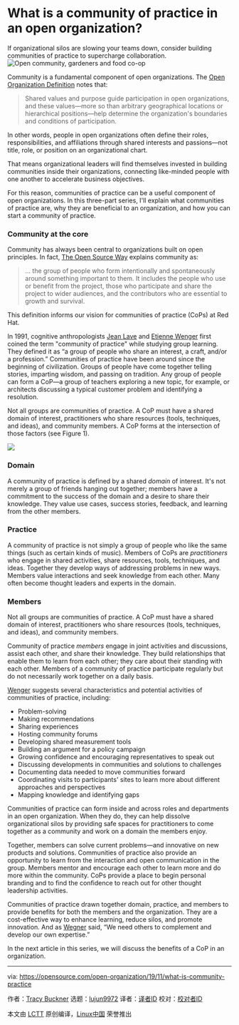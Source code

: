 [#]: collector: (lujun9972)
[#]: translator: ( )
[#]: reviewer: ( )
[#]: publisher: ( )
[#]: url: ( )
[#]: subject: (What is a community of practice in an open organization?)
[#]: via: (https://opensource.com/open-organization/19/11/what-is-community-practice)
[#]: author: (Tracy Buckner https://opensource.com/users/tracyb)

What is a community of practice in an open organization?
======
If organizational silos are slowing your teams down, consider building
communities of practice to supercharge collaboration.
![Open community, gardeners and food co-op][1]

Community is a fundamental component of open organizations. The [Open Organization Definition][2] notes that:

> Shared values and purpose guide participation in open organizations, and these values—more so than arbitrary geographical locations or hierarchical positions—help determine the organization's boundaries and conditions of participation.

In other words, people in open organizations often define their roles, responsibilities, and affiliations through shared interests and passions—not title, role, or position on an organizational chart.

That means organizational leaders will find themselves invested in building communities inside their organizations, connecting like-minded people with one another to accelerate business objectives.

For this reason, communities of practice can be a useful component of open organizations. In this three-part series, I'll explain what communities of practice are, why they are beneficial to an organization, and how you can start a community of practice. 

### Community at the core

Community has always been central to organizations built on open principles. In fact, [The Open Source Way][3] explains community as:

> … the group of people who form intentionally and spontaneously around something important to them. It includes the people who use or benefit from the project, those who participate and share the project to wider audiences, and the contributors who are essential to growth and survival.

This definition informs our vision for communities of practice (CoPs) at Red Hat.

In 1991, cognitive anthropologists [Jean Lave][4] and [Etienne Wenger][5] first coined the term "community of practice" while studying group learning. They defined it as “a group of people who share an interest, a craft, and/or a profession.” Communities of practice have been around since the beginning of civilization. Groups of people have come together telling stories, imparting wisdom, and passing on tradition. Any group of people can form a CoP—a group of teachers exploring a new topic, for example, or architects discussing a typical customer problem and identifying a resolution.

Not all groups are communities of practice. A CoP must have a shared domain of interest, practitioners who share resources (tools, techniques, and ideas), and community members. A CoP forms at the intersection of those factors (see Figure 1).

![][6]

### Domain

A community of practice is defined by a shared _domain_ of interest. It's not merely a group of friends hanging out together; members have a commitment to the success of the domain and a desire to share their knowledge. They value use cases, success stories, feedback, and learning from the other members.

### Practice 

A community of practice is not simply a group of people who like the same things (such as certain kinds of music). Members of CoPs are _practitioners_ who engage in shared activities, share resources, tools, techniques, and ideas. Together they develop ways of addressing problems in new ways. Members value interactions and seek knowledge from each other. Many often become thought leaders and experts in the domain.

### Members

Not all groups are communities of practice. A CoP must have a shared domain of interest, practitioners who share resources (tools, techniques, and ideas), and community members.

Community of practice _members_ engage in joint activities and discussions, assist each other, and share their knowledge. They build relationships that enable them to learn from each other; they care about their standing with each other. Members of a community of practice participate regularly but do not necessarily work together on a daily basis. 

[Wenger][7] suggests several characteristics and potential activities of communities of practice, including:

  * Problem-solving
  * Making recommendations
  * Sharing experiences
  * Hosting community forums
  * Developing shared measurement tools
  * Building an argument for a policy campaign
  * Growing confidence and encouraging representatives to speak out
  * Discussing developments in communities and solutions to challenges
  * Documenting data needed to move communities forward
  * Coordinating visits to participants' sites to learn more about different approaches and perspectives
  * Mapping knowledge and identifying gaps



Communities of practice can form inside and across roles and departments in an open organization. When they do, they can help dissolve organizational silos by providing safe spaces for practitioners to come together as a community and work on a domain the members enjoy.

Together, members can solve current problems—and innovative on new products and solutions. Communities of practice also provide an opportunity to learn from the interaction and open communication in the group. Members mentor and encourage each other to learn more and do more within the community. CoPs provide a place to begin personal branding and to find the confidence to reach out for other thought leadership activities.

Communities of practice drawn together domain, practice, and members to provide benefits for both the members and the organization. They are a cost-effective way to enhance learning, reduce silos, and promote innovation. And as [Wegner][7] said, “We need others to complement and develop our own expertise.”

In the next article in this series, we will discuss the benefits of a CoP in an organization.

--------------------------------------------------------------------------------

via: https://opensource.com/open-organization/19/11/what-is-community-practice

作者：[Tracy Buckner][a]
选题：[lujun9972][b]
译者：[译者ID](https://github.com/译者ID)
校对：[校对者ID](https://github.com/校对者ID)

本文由 [LCTT](https://github.com/LCTT/TranslateProject) 原创编译，[Linux中国](https://linux.cn/) 荣誉推出

[a]: https://opensource.com/users/tracyb
[b]: https://github.com/lujun9972
[1]: https://opensource.com/sites/default/files/styles/image-full-size/public/lead-images/open_community_lead.jpg?itok=F9KKLI7x (Open community, gardeners and food co-op)
[2]: https://opensource.com/open-organization/resources/open-org-definition
[3]: http://www.theopensourceway.org/book/index.html
[4]: http://en.wikipedia.org/wiki/Jean_Lave
[5]: http://en.wikipedia.org/wiki/Etienne_Wenger
[6]: https://opensource.com/sites/default/files/resize/images/open-org/cop_figure1-500x460.png
[7]: https://wenger-trayner.com/wp-content/uploads/2015/04/07-Brief-introduction-to-communities-of-practice.pdf
